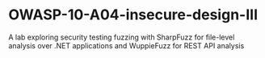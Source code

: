 # OWASP-10-A04-insecure-design-III
A lab exploring security testing fuzzing with SharpFuzz for file-level analysis over .NET applications and WuppieFuzz for REST API analysis
